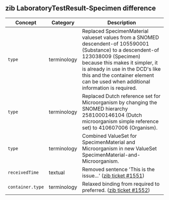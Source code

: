 ## zib LaboratoryTestResult-Specimen difference

| Concept         | Category          | Description                             | 
|-----------------|-------------------|-----------------------------------------|
|`type`| terminology | Replaced SpecimenMaterial valueset values from a SNOMED descendent-of 105590001 (Substance) to a descendent-of 123038009 (Specimen) because this makes it simpler, it is already in use in the DCD's like this and the container element can be used when additional information is required. |
|`type`| terminology | Replaced Dutch reference set for Microorganism by changing the SNOMED hierarchy 2581000146104 (Dutch microorganism simple reference set) to 410607006 (Organism). |
|`type`| terminology | Combined ValueSet for SpecimenMaterial and Microorganism in new ValueSet SpecimenMaterial-and-Microorganism.  |
|`receivedTime`| textual | Removed sentence 'This is the issue...' ([zib ticket #1551](https://bits.nictiz.nl/browse/ZIB-1551))|
|`container.type`| terminology | Relaxed binding from required to preferred. ([zib ticket #1552](https://bits.nictiz.nl/browse/ZIB-1552))|